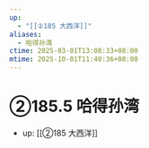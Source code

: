 ```yaml
---
up:
  - "[[②185 大西洋]]"
aliases:
  - 哈得孙湾
ctime: 2025-03-01T13:08:33+08:00
mtime: 2025-10-01T11:40:36+08:00
---
```


# ②185.5 哈得孙湾

- up: [[②185 大西洋]]
